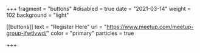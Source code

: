 +++
fragment = "buttons"
#disabled = true
date = "2021-03-14"
weight = 102
background = "light"

[[buttons]]
  text = "Register Here"
  url = "https://www.meetup.com/meetup-group-ifwtlvwd/"
  color = "primary"
particles = true

+++
